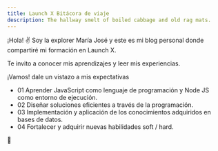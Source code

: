 ```yaml
---
title: Launch X Bitácora de viaje
description: The hallway smelt of boiled cabbage and old rag mats.
---
```


¡Hola! ✌️  Soy la explorer María José y este es mi blog personal donde compartiré mi formación en Launch X.

Te invito a conocer mis aprendizajes y leer mis experiencias.


¡Vamos! dale un vistazo a mis expectativas

-  01  Aprender JavaScript como lenguaje de programación y  Node JS como entorno de ejecución.
-  02  Diseñar soluciones eficientes a través de la programación. 
-  03  Implementación y aplicación de los conocimientos adquiridos en bases de datos.
-  04  Fortalecer y adquirir nuevas habilidades soft / hard.

🚀
